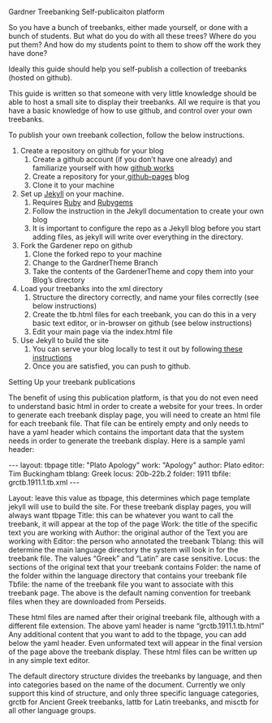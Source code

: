 Gardner Treebanking Self-publicaiton platform


So you have a bunch of treebanks, either made yourself, or done with a bunch of students. But what do you do with all these trees? Where do you put them? And how do my students point to them to show off the work they have done? 


Ideally this guide should help you self-publish a collection of treebanks (hosted on github). 

This guide is written so that someone with very little knowledge should be able to host a small site to display their treebanks. All we require is that you have a basic knowledge of how to use github, and control over your own treebanks.

To publish your own treebank collection, follow the below instructions. 


<ol>
 	<li>Create a repository on github for your blog
<ol>
 	<li>Create a github account (if you don’t have one already) and familiarize yourself with how <a href="http://rogerdudler.github.io/git-guide/">github works</a></li>
 	<li>Create a repository for your<a href="http://jmcglone.com/guides/github-pages/"> github-pages</a> blog</li>
 	<li>Clone it to your machine</li>
</ol>
</li>
 	<li>Set up <a href="https://jekyllrb.com/docs/quickstart/">Jekyll</a> on your machine. 
<ol>
 	<li>Requires <a href="https://www.ruby-lang.org/">Ruby</a> and <a href="https://rubygems.org/">Rubygems</a></li>
 	<li>Follow the instruction in the Jekyll documentation to create your own blog</li>
 	<li>It is important to configure the repo as a Jekyll blog before you start adding files, as jekyll will write over everything in the directory. </li>
</ol>
</li>
 	<li>Fork the Gardener repo on github
<ol>
 	<li>Clone the forked repo to your machine</li>
 	<li>Change to the GardnerTheme Branch</li>
 	<li>Take the contents of the GardenerTheme and copy them into your Blog’s directory</li>
</ol>
</li>
 	<li>Load your treebanks into the xml directory
<ol>
 	<li>Structure the directory correctly, and name your files correctly (see below instructions)</li>
 	<li>Create the tb.html files for each treebank, you can do this in a very basic text editor, or in-browser on github (see below instructions)</li>
 	<li>Edit your main page via the index.html file</li>
</ol>
</li>
 	<li>Use Jekyll to build the site
<ol>
 	<li>You can serve your blog locally to test it out by following<a href="https://jekyllrb.com/docs/usage/"> these instructions</a></li>
 	<li>Once you are satisfied, you can push to github. </li>
</ol>
</li>
</ol>


<p>Setting Up your treebank publications

The benefit of using this publication platform, is that you do not even need to understand basic html in order to create a website for your trees. In order to generate each treebank display page, you will need to create an html file for each treebank file. That file can be entirely empty and only needs to have a yaml header which contains the important data that the system needs in order to generate the treebank display. 
Here is a sample yaml header:</p> 
<p>
---
layout: tbpage
title:  "Plato Apology"
work: "Apology"
author: Plato
editor: Tim Buckingham
tblang: Greek
locus: 20b-22b.2
folder: 1911
tbfile: grctb.1911.1.tb.xml
---
</p>
<p>
Layout: leave this value as tbpage, this determines which page template jekyll will use to build the site. For these treebank display pages, you will always want tbpage
Title: this can be whatever you want to call the treebank, it will appear at the top of the page
Work: the title of the specific text you are working with
Author: the original author of the Text you are working with
Editor: the person who annotated the treebank
Tblang: this will determine the main language directory the system will look in for the treebank file. The values “Greek” and “Latin” are case sensitive. 
Locus: the sections of the original text that your treebank contains
Folder: the name of the folder within the language directory that contains your treebank file
Tbfile: the name of the treebank file you want to associate with this treebank page. The above is the default naming convention for treebank files when they are downloaded from Perseids. 

These html files are named after their original treebank file, although with a different file extension. The above yaml header is name “grctb.1911.1.tb.html” 
Any additional content that you want to add to the tbpage, you can add below the yaml header. Even unformated text will appear in the final version of the page above the treebank display. 
These html files can be written up in any simple text editor. 

The default directory structure divides the treebanks by language, and then into categories based on the name of the document. 
Currently we only support this kind of structure, and only three specific language categories, grctb for Ancient Greek treebanks, lattb for Latin treebanks, and misctb for all other language groups. </p>